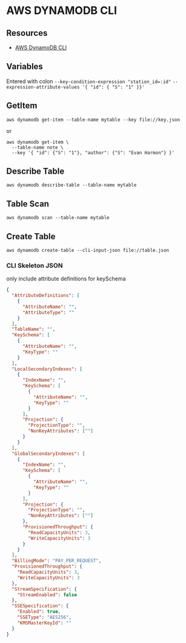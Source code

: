 # AWS DYNAMODB CLI

## Resources

- [AWS DynamoDB CLI](https://docs.aws.amazon.com/amazondynamodb/latest/developerguide/Tools.CLI.html)

## Variables

Entered with colon
`--key-condition-expression "station_id=:id"`
`--expression-attribute-values '{ "id": { "S": "1" }}'`

## GetItem

```console
aws dynamodb get-item --table-name mytable --key file://key.json
```

or

```console
aws dynamodb get-item \
  --table-name note \
  --key '{ "id": {"S": "1"}, "author": {"S": "Evan Harmon"} }'
```

## Describe Table

```console
aws dynamodb describe-table --table-name mytable
```

## Table Scan

```console
aws dynamodb scan --table-name mytable
```

## Create Table
```console
aws dynamodb create-table --cli-input-json file://table.json
```

### CLI Skeleton JSON

only include attribute definitions for keySchema

```json
{
  "AttributeDefinitions": [
    {
      "AttributeName": "",
      "AttributeType": ""
    }
  ],
  "TableName": "",
  "KeySchema": [
    {
      "AttributeName": "",
      "KeyType": ""
    }
  ],
  "LocalSecondaryIndexes": [
    {
      "IndexName": "",
      "KeySchema": [
        {
          "AttributeName": "",
          "KeyType": ""
        }
      ],
      "Projection": {
        "ProjectionType": "",
        "NonKeyAttributes": [""]
      }
    }
  ],
  "GlobalSecondaryIndexes": [
    {
      "IndexName": "",
      "KeySchema": [
        {
          "AttributeName": "",
          "KeyType": ""
        }
      ],
      "Projection": {
        "ProjectionType": "",
        "NonKeyAttributes": [""]
      },
      "ProvisionedThroughput": {
        "ReadCapacityUnits": 3,
        "WriteCapacityUnits": 3
      }
    }
  ],
  "BillingMode": "PAY_PER_REQUEST",
  "ProvisionedThroughput": {
    "ReadCapacityUnits": 3,
    "WriteCapacityUnits": 3
  },
  "StreamSpecification": {
    "StreamEnabled": false
  },
  "SSESpecification": {
    "Enabled": true,
    "SSEType": "AES256",
    "KMSMasterKeyId": ""
  }
}
```
